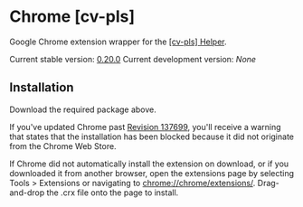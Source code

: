 Chrome [cv-pls]
===============

Google Chrome extension wrapper for the [[cv-pls] Helper][1].

Current stable version: [0.20.0](https://cv-pls.pieterhordijk.com/cv-pls_0.20.0.crx)
Current development version: *None*

Installation
------------

Download the required package above.

If you've updated Chrome past [Revision 137699][2], you'll receive a warning that states that the installation has been blocked because it did not originate from the Chrome Web Store.

If Chrome did not automatically install the extension on download, or if you downloaded it from another browser, open the extensions page by selecting Tools > Extensions or navigating to [chrome://chrome/extensions/][3]. Drag-and-drop the .crx file onto the page to install.

[1]:https://github.com/cv-pls/cv-pls
[2]:http://src.chromium.org/viewvc/chrome?view=rev&revision=137699
[3]:chrome://chrome/extensions/